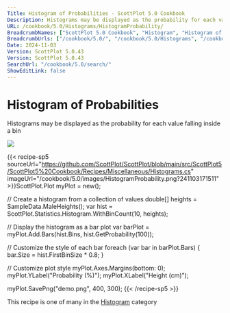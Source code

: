 ```yaml
---
Title: Histogram of Probabilities - ScottPlot 5.0 Cookbook
Description: Histograms may be displayed as the probability for each value falling inside a bin
URL: /cookbook/5.0/Histograms/HistogramProbability/
BreadcrumbNames: ["ScottPlot 5.0 Cookbook", "Histogram", "Histogram of Probabilities"]
BreadcrumbUrls: ["/cookbook/5.0/", "/cookbook/5.0/Histograms", "/cookbook/5.0/Histograms/HistogramProbability"]
Date: 2024-11-03
Version: ScottPlot 5.0.43
Version: ScottPlot 5.0.43
SearchUrl: "/cookbook/5.0/search/"
ShowEditLink: false
---
```



<div class='d-flex align-items-center mt-5'>
<h1 class='me-2 text-dark my-0 border-0'>Histogram of Probabilities</h1>
</div>

Histograms may be displayed as the probability for each value falling inside a bin

[![](/cookbook/5.0/images/HistogramProbability.png?241103171511)](/cookbook/5.0/images/HistogramProbability.png?241103171511)

{{< recipe-sp5 sourceUrl="https://github.com/ScottPlot/ScottPlot/blob/main/src/ScottPlot5/ScottPlot5%20Cookbook/Recipes/Miscellaneous/Histograms.cs" imageUrl="/cookbook/5.0/images/HistogramProbability.png?241103171511" >}}ScottPlot.Plot myPlot = new();

// Create a histogram from a collection of values
double[] heights = SampleData.MaleHeights();
var hist = ScottPlot.Statistics.Histogram.WithBinCount(10, heights);

// Display the histogram as a bar plot
var barPlot = myPlot.Add.Bars(hist.Bins, hist.GetProbability(100));

// Customize the style of each bar
foreach (var bar in barPlot.Bars)
{
    bar.Size = hist.FirstBinSize * 0.8;
}

// Customize plot style
myPlot.Axes.Margins(bottom: 0);
myPlot.YLabel("Probability (%)");
myPlot.XLabel("Height (cm)");

myPlot.SavePng("demo.png", 400, 300);
{{< /recipe-sp5 >}}

<div class='my-5 text-center'>This recipe is one of many in the <a href='/cookbook/5.0/Histograms'>Histogram</a> category</div>



